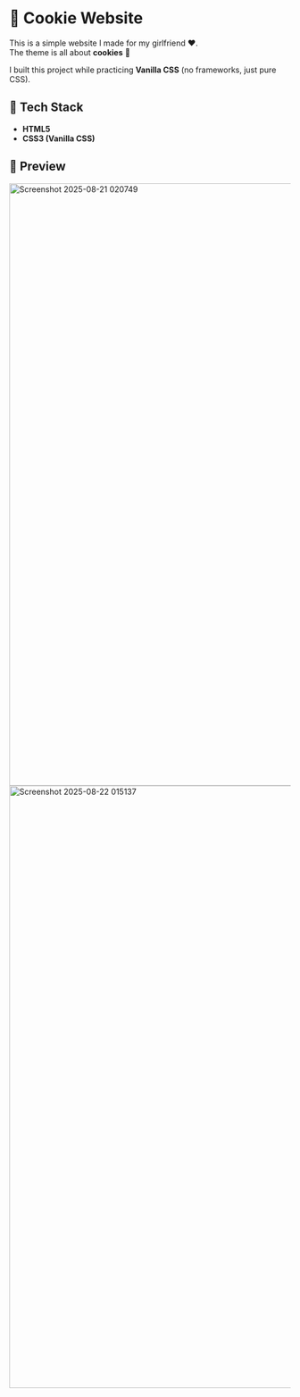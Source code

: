 # 🍪 Cookie Website  

This is a simple website I made for my girlfriend ❤️.  
The theme is all about **cookies** 🍪

I built this project while practicing **Vanilla CSS** (no frameworks, just pure CSS).  

## 🚀 Tech Stack
- **HTML5**  
- **CSS3 (Vanilla CSS)**

## 📸 Preview
<img width="1919" height="1079" alt="Screenshot 2025-08-21 020749" src="https://github.com/user-attachments/assets/402359e5-c599-40d1-b019-2aa9c9a3c7dc" />

<img width="1919" height="1079" alt="Screenshot 2025-08-22 015137" src="https://github.com/user-attachments/assets/17ee757c-0909-4ec2-96a3-35d106962fca" />
